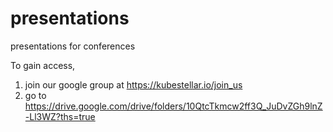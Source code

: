 # presentations
presentations for conferences

To gain access, 
	
1. join our google group at https://kubestellar.io/join_us
2. go to https://drive.google.com/drive/folders/10QtcTkmcw2ff3Q_JuDvZGh9lnZ-Ll3WZ?ths=true
